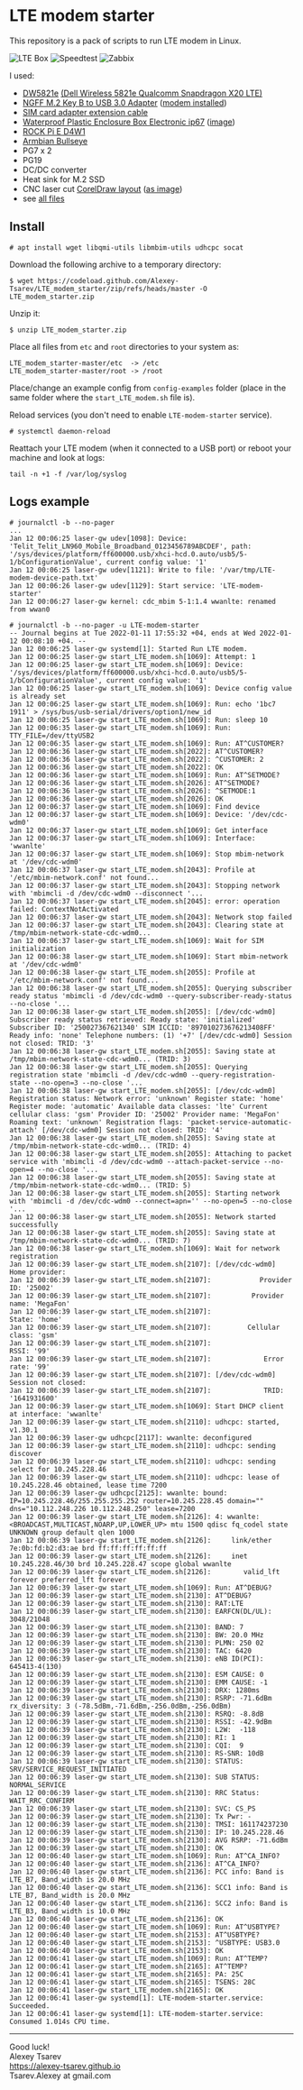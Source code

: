 # LTE modem starter
This repository is a pack of scripts to run LTE modem in Linux.

![LTE Box](files/IMG20220110211024.jpg)
![Speedtest](files/speedtest.png)
![Zabbix](files/zabbix.png)


I used:
- [DW5821e](files/IMG_20211207_135448.jpg) [(Dell Wireless 5821e Qualcomm Snapdragon X20 LTE)](files/IMG_20211207_135557.jpg)
- [NGFF M.2 Key B to USB 3.0 Adapter](files/NGFF-M-2-Key-B-to-USB-3-0-Adapter-Expansion-Card-with-SIM-8pin-Card.jpg_Q90.jpg_.webp)
  ([modem installed](files/IMG20211214221537.jpg))
- [SIM card adapter extension cable](https://www.aliexpress.com/item/4000259891941.html)
- [Waterproof Plastic Enclosure Box Electronic ip67](https://aliexpress.com/item/4000287507400.html) ([image](files/Waterproof-Plastic-Enclosure-Box-Electronic-ip67-Project-Instrument-Case-Electrical-Project-Box-ABS-Outdoor-Junction-Box.jpg_640x640.webp))
- [ROCK Pi E D4W1](https://wiki.radxa.com/RockpiE/hardware/models)
- [Armbian Bullseye](https://www.armbian.com/rockpie/)
- PG7 x 2
- PG19
- DC/DC converter
- Heat sink for M.2 SSD
- CNC laser cut [CorelDraw layout](files/Box_-_Rock_Pi_E_-_DW5821e.cdr) ([as image](files/Box_-_Rock_Pi_E_-_DW5821e.png))
- see [all files](files)

## Install
```
# apt install wget libqmi-utils libmbim-utils udhcpc socat
```

Download the following archive to a temporary directory:
```
$ wget https://codeload.github.com/Alexey-Tsarev/LTE_modem_starter/zip/refs/heads/master -O LTE_modem_starter.zip
```

Unzip it:
```
$ unzip LTE_modem_starter.zip
```

Place all files from `etc` and `root` directories to your system as:
```
LTE_modem_starter-master/etc  -> /etc
LTE_modem_starter-master/root -> /root
```

Place/change an example config from `config-examples` folder
(place in the same folder where the `start_LTE_modem.sh` file is).

Reload services (you don't need to enable `LTE-modem-starter` service).
```
# systemctl daemon-reload
```

Reattach your LTE modem (when it connected to a USB port) or reboot your machine and look at logs:
```
tail -n +1 -f /var/log/syslog
```

## Logs example
```
# journalctl -b --no-pager
...
Jan 12 00:06:25 laser-gw udev[1098]: Device: 'Telit_Telit_LN960_Mobile_Broadband_0123456789ABCDEF', path: '/sys/devices/platform/ff600000.usb/xhci-hcd.0.auto/usb5/5-1/bConfigurationValue', current config value: '1'
Jan 12 00:06:25 laser-gw udev[1121]: Write to file: '/var/tmp/LTE-modem-device-path.txt'
Jan 12 00:06:26 laser-gw udev[1129]: Start service: 'LTE-modem-starter'
Jan 12 00:06:27 laser-gw kernel: cdc_mbim 5-1:1.4 wwanlte: renamed from wwan0
```
```
# journalctl -b --no-pager -u LTE-modem-starter
-- Journal begins at Tue 2022-01-11 17:55:32 +04, ends at Wed 2022-01-12 00:08:10 +04. --
Jan 12 00:06:25 laser-gw systemd[1]: Started Run LTE modem.
Jan 12 00:06:25 laser-gw start_LTE_modem.sh[1069]: Attempt: 1
Jan 12 00:06:25 laser-gw start_LTE_modem.sh[1069]: Device: '/sys/devices/platform/ff600000.usb/xhci-hcd.0.auto/usb5/5-1/bConfigurationValue', current config value: '1'
Jan 12 00:06:25 laser-gw start_LTE_modem.sh[1069]: Device config value is already set
Jan 12 00:06:25 laser-gw start_LTE_modem.sh[1069]: Run: echo '1bc7 1911' > /sys/bus/usb-serial/drivers/option1/new_id
Jan 12 00:06:25 laser-gw start_LTE_modem.sh[1069]: Run: sleep 10
Jan 12 00:06:35 laser-gw start_LTE_modem.sh[1069]: Run: TTY_FILE=/dev/ttyUSB2
Jan 12 00:06:35 laser-gw start_LTE_modem.sh[1069]: Run: AT^CUSTOMER?
Jan 12 00:06:36 laser-gw start_LTE_modem.sh[2022]: AT^CUSTOMER?
Jan 12 00:06:36 laser-gw start_LTE_modem.sh[2022]: ^CUSTOMER: 2
Jan 12 00:06:36 laser-gw start_LTE_modem.sh[2022]: OK
Jan 12 00:06:36 laser-gw start_LTE_modem.sh[1069]: Run: AT^SETMODE?
Jan 12 00:06:36 laser-gw start_LTE_modem.sh[2026]: AT^SETMODE?
Jan 12 00:06:36 laser-gw start_LTE_modem.sh[2026]: ^SETMODE:1
Jan 12 00:06:36 laser-gw start_LTE_modem.sh[2026]: OK
Jan 12 00:06:37 laser-gw start_LTE_modem.sh[1069]: Find device
Jan 12 00:06:37 laser-gw start_LTE_modem.sh[1069]: Device: '/dev/cdc-wdm0'
Jan 12 00:06:37 laser-gw start_LTE_modem.sh[1069]: Get interface
Jan 12 00:06:37 laser-gw start_LTE_modem.sh[1069]: Interface: 'wwanlte'
Jan 12 00:06:37 laser-gw start_LTE_modem.sh[1069]: Stop mbim-network at '/dev/cdc-wdm0'
Jan 12 00:06:37 laser-gw start_LTE_modem.sh[2043]: Profile at '/etc/mbim-network.conf' not found...
Jan 12 00:06:37 laser-gw start_LTE_modem.sh[2043]: Stopping network with 'mbimcli -d /dev/cdc-wdm0 --disconnect '...
Jan 12 00:06:37 laser-gw start_LTE_modem.sh[2045]: error: operation failed: ContextNotActivated
Jan 12 00:06:37 laser-gw start_LTE_modem.sh[2043]: Network stop failed
Jan 12 00:06:37 laser-gw start_LTE_modem.sh[2043]: Clearing state at /tmp/mbim-network-state-cdc-wdm0...
Jan 12 00:06:37 laser-gw start_LTE_modem.sh[1069]: Wait for SIM initialization
Jan 12 00:06:38 laser-gw start_LTE_modem.sh[1069]: Start mbim-network at '/dev/cdc-wdm0'
Jan 12 00:06:38 laser-gw start_LTE_modem.sh[2055]: Profile at '/etc/mbim-network.conf' not found...
Jan 12 00:06:38 laser-gw start_LTE_modem.sh[2055]: Querying subscriber ready status 'mbimcli -d /dev/cdc-wdm0 --query-subscriber-ready-status --no-close '...
Jan 12 00:06:38 laser-gw start_LTE_modem.sh[2055]: [/dev/cdc-wdm0] Subscriber ready status retrieved: Ready state: 'initialized' Subscriber ID: '250027367621340' SIM ICCID: '897010273676213408FF' Ready info: 'none' Telephone numbers: (1) '+7' [/dev/cdc-wdm0] Session not closed: TRID: '3'
Jan 12 00:06:38 laser-gw start_LTE_modem.sh[2055]: Saving state at /tmp/mbim-network-state-cdc-wdm0... (TRID: 3)
Jan 12 00:06:38 laser-gw start_LTE_modem.sh[2055]: Querying registration state 'mbimcli -d /dev/cdc-wdm0 --query-registration-state --no-open=3 --no-close '...
Jan 12 00:06:38 laser-gw start_LTE_modem.sh[2055]: [/dev/cdc-wdm0] Registration status: Network error: 'unknown' Register state: 'home' Register mode: 'automatic' Available data classes: 'lte' Current cellular class: 'gsm' Provider ID: '25002' Provider name: 'MegaFon' Roaming text: 'unknown' Registration flags: 'packet-service-automatic-attach' [/dev/cdc-wdm0] Session not closed: TRID: '4'
Jan 12 00:06:38 laser-gw start_LTE_modem.sh[2055]: Saving state at /tmp/mbim-network-state-cdc-wdm0... (TRID: 4)
Jan 12 00:06:38 laser-gw start_LTE_modem.sh[2055]: Attaching to packet service with 'mbimcli -d /dev/cdc-wdm0 --attach-packet-service --no-open=4 --no-close '...
Jan 12 00:06:38 laser-gw start_LTE_modem.sh[2055]: Saving state at /tmp/mbim-network-state-cdc-wdm0... (TRID: 5)
Jan 12 00:06:38 laser-gw start_LTE_modem.sh[2055]: Starting network with 'mbimcli -d /dev/cdc-wdm0 --connect=apn='' --no-open=5 --no-close '...
Jan 12 00:06:38 laser-gw start_LTE_modem.sh[2055]: Network started successfully
Jan 12 00:06:38 laser-gw start_LTE_modem.sh[2055]: Saving state at /tmp/mbim-network-state-cdc-wdm0... (TRID: 7)
Jan 12 00:06:38 laser-gw start_LTE_modem.sh[1069]: Wait for network registration
Jan 12 00:06:39 laser-gw start_LTE_modem.sh[2107]: [/dev/cdc-wdm0] Home provider:
Jan 12 00:06:39 laser-gw start_LTE_modem.sh[2107]:            Provider ID: '25002'
Jan 12 00:06:39 laser-gw start_LTE_modem.sh[2107]:          Provider name: 'MegaFon'
Jan 12 00:06:39 laser-gw start_LTE_modem.sh[2107]:                  State: 'home'
Jan 12 00:06:39 laser-gw start_LTE_modem.sh[2107]:         Cellular class: 'gsm'
Jan 12 00:06:39 laser-gw start_LTE_modem.sh[2107]:                   RSSI: '99'
Jan 12 00:06:39 laser-gw start_LTE_modem.sh[2107]:             Error rate: '99'
Jan 12 00:06:39 laser-gw start_LTE_modem.sh[2107]: [/dev/cdc-wdm0] Session not closed:
Jan 12 00:06:39 laser-gw start_LTE_modem.sh[2107]:             TRID: '1641931600'
Jan 12 00:06:39 laser-gw start_LTE_modem.sh[1069]: Start DHCP client at interface: 'wwanlte'
Jan 12 00:06:39 laser-gw start_LTE_modem.sh[2110]: udhcpc: started, v1.30.1
Jan 12 00:06:39 laser-gw udhcpc[2117]: wwanlte: deconfigured
Jan 12 00:06:39 laser-gw start_LTE_modem.sh[2110]: udhcpc: sending discover
Jan 12 00:06:39 laser-gw start_LTE_modem.sh[2110]: udhcpc: sending select for 10.245.228.46
Jan 12 00:06:39 laser-gw start_LTE_modem.sh[2110]: udhcpc: lease of 10.245.228.46 obtained, lease time 7200
Jan 12 00:06:39 laser-gw udhcpc[2125]: wwanlte: bound: IP=10.245.228.46/255.255.255.252 router=10.245.228.45 domain="" dns="10.112.248.226 10.112.248.250" lease=7200
Jan 12 00:06:39 laser-gw start_LTE_modem.sh[2126]: 4: wwanlte: <BROADCAST,MULTICAST,NOARP,UP,LOWER_UP> mtu 1500 qdisc fq_codel state UNKNOWN group default qlen 1000
Jan 12 00:06:39 laser-gw start_LTE_modem.sh[2126]:     link/ether 7e:0b:fd:b2:d3:ae brd ff:ff:ff:ff:ff:ff
Jan 12 00:06:39 laser-gw start_LTE_modem.sh[2126]:     inet 10.245.228.46/30 brd 10.245.228.47 scope global wwanlte
Jan 12 00:06:39 laser-gw start_LTE_modem.sh[2126]:        valid_lft forever preferred_lft forever
Jan 12 00:06:39 laser-gw start_LTE_modem.sh[1069]: Run: AT^DEBUG?
Jan 12 00:06:39 laser-gw start_LTE_modem.sh[2130]: AT^DEBUG?
Jan 12 00:06:39 laser-gw start_LTE_modem.sh[2130]: RAT:LTE
Jan 12 00:06:39 laser-gw start_LTE_modem.sh[2130]: EARFCN(DL/UL): 3048/21048
Jan 12 00:06:39 laser-gw start_LTE_modem.sh[2130]: BAND: 7
Jan 12 00:06:39 laser-gw start_LTE_modem.sh[2130]: BW: 20.0 MHz
Jan 12 00:06:39 laser-gw start_LTE_modem.sh[2130]: PLMN: 250 02
Jan 12 00:06:39 laser-gw start_LTE_modem.sh[2130]: TAC: 6420
Jan 12 00:06:39 laser-gw start_LTE_modem.sh[2130]: eNB ID(PCI): 645413-4(130)
Jan 12 00:06:39 laser-gw start_LTE_modem.sh[2130]: ESM CAUSE: 0
Jan 12 00:06:39 laser-gw start_LTE_modem.sh[2130]: EMM CAUSE: -1
Jan 12 00:06:39 laser-gw start_LTE_modem.sh[2130]: DRX: 1280ms
Jan 12 00:06:39 laser-gw start_LTE_modem.sh[2130]: RSRP: -71.6dBm rx_diversity: 3 (-78.5dBm,-71.6dBm,-256.0dBm,-256.0dBm)
Jan 12 00:06:39 laser-gw start_LTE_modem.sh[2130]: RSRQ: -8.8dB
Jan 12 00:06:39 laser-gw start_LTE_modem.sh[2130]: RSSI: -42.9dBm
Jan 12 00:06:39 laser-gw start_LTE_modem.sh[2130]: L2W:  -118
Jan 12 00:06:39 laser-gw start_LTE_modem.sh[2130]: RI: 1
Jan 12 00:06:39 laser-gw start_LTE_modem.sh[2130]: CQI:  9
Jan 12 00:06:39 laser-gw start_LTE_modem.sh[2130]: RS-SNR: 10dB
Jan 12 00:06:39 laser-gw start_LTE_modem.sh[2130]: STATUS: SRV/SERVICE_REQUEST_INITIATED
Jan 12 00:06:39 laser-gw start_LTE_modem.sh[2130]: SUB STATUS: NORMAL_SERVICE
Jan 12 00:06:39 laser-gw start_LTE_modem.sh[2130]: RRC Status: WAIT_RRC_CONFIRM
Jan 12 00:06:39 laser-gw start_LTE_modem.sh[2130]: SVC: CS_PS
Jan 12 00:06:39 laser-gw start_LTE_modem.sh[2130]: Tx Pwr: -
Jan 12 00:06:39 laser-gw start_LTE_modem.sh[2130]: TMSI: 161174237230
Jan 12 00:06:39 laser-gw start_LTE_modem.sh[2130]: IP: 10.245.228.46
Jan 12 00:06:39 laser-gw start_LTE_modem.sh[2130]: AVG RSRP: -71.6dBm
Jan 12 00:06:39 laser-gw start_LTE_modem.sh[2130]: OK
Jan 12 00:06:40 laser-gw start_LTE_modem.sh[1069]: Run: AT^CA_INFO?
Jan 12 00:06:40 laser-gw start_LTE_modem.sh[2136]: AT^CA_INFO?
Jan 12 00:06:40 laser-gw start_LTE_modem.sh[2136]: PCC info: Band is LTE_B7, Band_width is 20.0 MHz
Jan 12 00:06:40 laser-gw start_LTE_modem.sh[2136]: SCC1 info: Band is LTE_B7, Band_width is 20.0 MHz
Jan 12 00:06:40 laser-gw start_LTE_modem.sh[2136]: SCC2 info: Band is LTE_B3, Band_width is 10.0 MHz
Jan 12 00:06:40 laser-gw start_LTE_modem.sh[2136]: OK
Jan 12 00:06:40 laser-gw start_LTE_modem.sh[1069]: Run: AT^USBTYPE?
Jan 12 00:06:40 laser-gw start_LTE_modem.sh[2153]: AT^USBTYPE?
Jan 12 00:06:40 laser-gw start_LTE_modem.sh[2153]: ^USBTYPE: USB3.0
Jan 12 00:06:40 laser-gw start_LTE_modem.sh[2153]: OK
Jan 12 00:06:41 laser-gw start_LTE_modem.sh[1069]: Run: AT^TEMP?
Jan 12 00:06:41 laser-gw start_LTE_modem.sh[2165]: AT^TEMP?
Jan 12 00:06:41 laser-gw start_LTE_modem.sh[2165]: PA: 25C
Jan 12 00:06:41 laser-gw start_LTE_modem.sh[2165]: TSENS: 28C
Jan 12 00:06:41 laser-gw start_LTE_modem.sh[2165]: OK
Jan 12 00:06:41 laser-gw systemd[1]: LTE-modem-starter.service: Succeeded.
Jan 12 00:06:41 laser-gw systemd[1]: LTE-modem-starter.service: Consumed 1.014s CPU time.
```
---
Good luck!  
Alexey Tsarev  
https://alexey-tsarev.github.io  
Tsarev.Alexey at gmail.com
